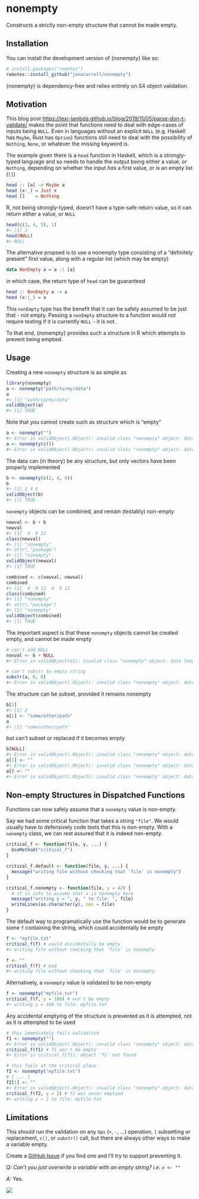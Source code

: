 
<!-- README.md is generated from README.Rmd. Please edit that file -->

# nonempty

<!-- badges: start -->
<!-- badges: end -->

Constructs a strictly non-empty structure that cannot be made empty.

## Installation

You can install the development version of {nonempty} like so:

``` r
# install.packages("remotes")
remotes::install_github("jonocarroll/nonempty")
```

{nonempty} is dependency-free and relies entirely on S4 object
validation.

## Motivation

This blog post
<https://lexi-lambda.github.io/blog/2019/11/05/parse-don-t-validate/>
makes the point that functions need to deal with edge-cases of inputs
being `NULL`. Even in languages without an explicit `NULL` (e.g. Haskell
has `Maybe`, Rust has `Option`) functions still need to deal with the
possibility of `Nothing`, `None`, or whatever the missing keyword is.

The example given there is a `head` function in Haskell, which is a
strongly-typed language and so needs to handle the output being either a
value, or `Nothing`, depending on whether the input *has* a first value,
or is an empty list (`[]`)

``` haskell
head :: [a] -> Maybe a
head (x:_) = Just x
head []    = Nothing
```

R, not being strongly-typed, doesn’t have a type-safe return value, so
it can return either a value, or `NULL`

``` r
head(c(3, 4, 5), 1)
#> [1] 3
head(NULL)
#> NULL
```

The alternative propsed is to use a nonempty type consisting of a
“definitely present” first value, along with a regular list (which may
be empty)

``` haskell
data NonEmpty a = a :| [a]
```

in which case, the return type of `head` can be guaranteed

``` haskell
head :: NonEmpty a -> a
head (x:|_) = x
```

This `nonEmpty` type has the benefit that it can be safely assumed to be
just that - not empty. Passing a `nonEmpty` structure to a function
would not require testing if it is currently `NULL` - it is not.

To that end, {nonempty} provides such a structure in R which attempts to
prevent being emptied.

## Usage

Creating a new `nonempty` structure is as simple as

``` r
library(nonempty)
a <- nonempty("path/to/my/data")
a
#> [1] "path/to/my/data"
validObject(a)
#> [1] TRUE
```

Note that you cannot create such as structure which is “empty”

``` r
a <- nonempty("")
#> Error in validObject(.Object): invalid class "nonempty" object: data has no characters, needs to have > 0
a <- nonempty(c())
#> Error in validObject(.Object): invalid class "nonempty" object: data length is 0, needs to be > 0
```

The data can (in theory) be any structure, but only vectors have been
properly implemented

``` r
b <- nonempty(c(2, 4, 6))
b
#> [1] 2 4 6
validObject(b)
#> [1] TRUE
```

`nonempty` objects can be combined, and remain (testably) non-empty

``` r
newval <- b + b
newval
#> [1]  4  8 12
class(newval)
#> [1] "nonempty"
#> attr(,"package")
#> [1] "nonempty"
validObject(newval)
#> [1] TRUE

combined <- c(newval, newval)
combined
#> [1]  4  8 12  4  8 12
class(combined)
#> [1] "nonempty"
#> attr(,"package")
#> [1] "nonempty"
validObject(combined)
#> [1] TRUE
```

The important aspect is that these `nonempty` objects cannot be created
empty, and cannot be made empty

``` r
# can't add NULL
nonval <- b + NULL
#> Error in validObject(e1): invalid class "nonempty" object: data length is 0, needs to be > 0

# can't substr to empty string
substr(a, 0, 0)
#> Error in validObject(.Object): invalid class "nonempty" object: data has no characters, needs to have > 0
```

The structure can be subset, provided it remains nonempty

``` r
b[1]
#> [1] 2
a[1] <- "some/other/path"
a
#> [1] "some/other/path"
```

but can’t subset or replaced if it becomes empty

``` r
b[NULL]
#> Error in validObject(.Object): invalid class "nonempty" object: data length is 0, needs to be > 0
a[1] <- ""
#> Error in validObject(.Object): invalid class "nonempty" object: data has no characters, needs to have > 0
a[] <- ""
#> Error in validObject(.Object): invalid class "nonempty" object: data has no characters, needs to have > 0
```

## Non-empty Structures in Dispatched Functions

Functions can now safely assume that a `nonempty` value is non-empty.

Say we had some critical function that takes a string `"file"`. We would
usually have to defensively code tests that this is non-empty. With a
`nonempty` class, we can rest assured that it is indeed non-empty.

``` r
critical_f <- function(file, y, ...) {
  UseMethod("critical_f")
}

critical_f.default <- function(file, y, ...) {
  message("writing file without checking that `file` is nonempty")
}

critical_f.nonempty <- function(file, y = 42) {
  # it is safe to assume that x is nonempty here
  message("writing y = ", y, " to file: ", file)
  writeLines(as.character(y), con = file)
}
```

The default way to programatically use the function would be to generate
some `f` containing the string, which could accidentally be empty

``` r
f <- "myfile.txt"
critical_f(f) # could accidentally be empty
#> writing file without checking that `file` is nonempty

f <- ""
critical_f(f) # bad
#> writing file without checking that `file` is nonempty
```

Alternatively, a `nonempty` value is validated to be non-empty

``` r
f <- nonempty("myfile.txt")
critical_f(f, y = 100) # won't be empty
#> writing y = 100 to file: myfile.txt
```

Any accidental emptying of the structure is prevented as it is
attempted, not as it is attempted to be used

``` r
# this immediately fails validation
f1 <- nonempty("")
#> Error in validObject(.Object): invalid class "nonempty" object: data has no characters, needs to have > 0
critical_f(f1) # f1 won't be empty
#> Error in critical_f(f1): object 'f1' not found

# this fails at the critical place
f2 <- nonempty("myfile.txt")
# [ ... ]
f2[1] <- ""
#> Error in validObject(.Object): invalid class "nonempty" object: data has no characters, needs to have > 0
critical_f(f2, y = 2) # f2 was never emptied
#> writing y = 2 to file: myfile.txt
```

## Limitations

This should run the validation on any `Ops` (`+`, `-`, …) operation, `[`
subsetting or replacement, `c()`, or `substr()` call, but there are
always other ways to make a variable empty.

Create a [GitHub
Issue](https://github.com/jonocarroll/nonempty/issues/new/choose) if you
find one and I’ll try to support preventing it.

*Q: Can’t you just overwrite a variable with an empty string?
i.e. `x <- ""`*

*A:* Yes.

![](man/figures/toad.jpg)
